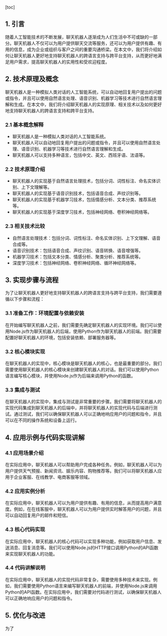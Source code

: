 
[toc]                    
                
                
## 1. 引言

随着人工智能技术的不断发展，聊天机器人逐渐成为人们生活中不可或缺的一部分。聊天机器人不仅可以为用户提供聊天交流等服务，还可以为用户提供有趣、有用的信息，成为企业或组织与客户之间的重要沟通桥梁。在本文中，我们将介绍如何让聊天机器人更好地支持聊天机器人的跨语言支持与跨平台支持，从而更好地满足用户需求，提高聊天机器人的实用性和受欢迎程度。

## 2. 技术原理及概念

聊天机器人是一种模拟人类对话的人工智能系统，可以自动地回复用户提出的问题或指令，并且可以使用自然语言处理、语音识别、机器学习等技术进行自然语言理解和生成。在本文中，我们将介绍聊天机器人的实现原理、相关技术以及如何更好地支持聊天机器人的跨语言支持和跨平台支持。

### 2.1 基本概念解释

- 聊天机器人是一种模拟人类对话的人工智能系统。
- 聊天机器人可以自动地回复用户提出的问题或指令，并且可以使用自然语言处理、语音识别、机器学习等技术进行自然语言理解和生成。
- 聊天机器人可以支持多种语言，包括中文、英文、西班牙语、法语等。

### 2.2 技术原理介绍

- 聊天机器人的实现基于自然语言处理技术，包括分词、词性标注、命名实体识别、上下文理解等。
- 聊天机器人的实现基于语音识别技术，包括语音合成、声纹识别等。
- 聊天机器人的实现基于机器学习技术，包括情感分析、文本分类、推荐系统等。
- 聊天机器人的实现基于深度学习技术，包括神经网络、卷积神经网络等。

### 2.3 相关技术比较

- 自然语言处理技术：包括分词、词性标注、命名实体识别、上下文理解、语音合成等。
- 语音识别技术：包括语音合成、声纹识别、语音转换、语音增强等。
- 机器学习技术：包括文本分类、情感分析、聚类分析、推荐系统等。
- 深度学习技术：包括神经网络、卷积神经网络、循环神经网络等。

## 3. 实现步骤与流程

为了让聊天机器人更好地支持聊天机器人的跨语言支持与跨平台支持，我们需要遵循以下步骤和流程：

### 3.1 准备工作：环境配置与依赖安装

在开始编写聊天机器人之前，我们需要先确定聊天机器人的实现环境。我们可以使用Node.js作为聊天机器人的后端，使用Python作为聊天机器人的前端。我们需要配置好聊天机器人的环境，包括安装依赖、部署服务器等。

### 3.2 核心模块实现

在聊天机器人的实现中，核心模块是聊天机器人的核心，也是最重要的部分。我们需要使用聊天机器人的核心模块来创建聊天机器人的对话。我们可以使用Python语言编写核心模块，并使用Node.js作为后端来调用Python的函数。

### 3.3 集成与测试

在聊天机器人的实现中，集成与测试是非常重要的步骤。我们需要将聊天机器人的实现代码集成到聊天机器人的后端中，并将聊天机器人的实现代码与后端进行测试。通过测试，我们可以确保聊天机器人可以正确地响应用户的问题和指令，并且可以在不同的操作系统和设备上运行。

## 4. 应用示例与代码实现讲解

### 4.1 应用场景介绍

在实际应用中，聊天机器人可以帮助用户完成各种任务。例如，聊天机器人可以为用户提供天气预报、新闻资讯、娱乐内容、购物推荐等。我们可以将聊天机器人应用于企业客服、在线教学、电商客服等领域。

### 4.2 应用实例分析

在实际应用中，聊天机器人可以为用户提供有趣、有用的信息，从而提高用户满意度。例如，在在线客服中，聊天机器人可以为用户提供实时解答用户的问题，并且可以自动回复用户的邮件和短信。

### 4.3 核心代码实现

在实际应用中，聊天机器人的核心代码可以实现多种功能，例如获取用户信息、发送消息、回复消息等。我们可以使用Node.js的HTTP接口调用Python的API函数来实现聊天机器人的功能。

### 4.4 代码讲解说明

在实际应用中，聊天机器人的实现代码非常复杂，需要使用多种技术来实现。例如，我们需要使用Python语言来编写聊天机器人的前端，并使用Node.js来调用Python的API函数。在实际应用中，我们需要对代码进行测试，以确保聊天机器人可以正确地响应用户的问题和指令。

## 5. 优化与改进

为了

